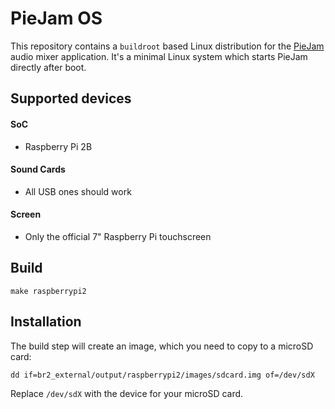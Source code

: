 # PieJam OS
This repository contains a `buildroot` based Linux distribution for
the [PieJam](https://github.com/nooploop/piejam) audio mixer application.
It's a minimal Linux system which starts PieJam directly after boot.

## Supported devices

#### SoC
* Raspberry Pi 2B

#### Sound Cards
* All USB ones should work

#### Screen
* Only the official 7" Raspberry Pi touchscreen

## Build

```
make raspberrypi2
```

## Installation
The build step will create an image, which you need to copy to a microSD card:
```
dd if=br2_external/output/raspberrypi2/images/sdcard.img of=/dev/sdX
```
Replace `/dev/sdX` with the device for your microSD card.